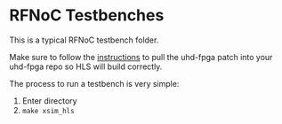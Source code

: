 # RFNoC Testbenches

This is a typical RFNoC testbench folder. 

Make sure to follow the [instructions](../../README.md) to pull the uhd-fpga patch into your uhd-fpga repo so HLS will build correctly. 

The process to run a testbench is very simple:

1. Enter directory
2. `make xsim_hls`
